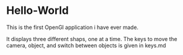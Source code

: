 # Hello-World

This is the first OpenGI application i have ever made.

It displays three different shaps, one at a time. The keys to move the camera, object, and switch between objects is given in keys.md
